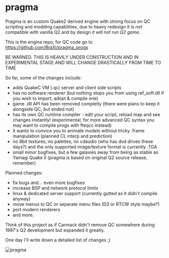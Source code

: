 # pragma
Pragma is an custom Quake2 derived engine with strong focus on QC scripting and modding capabilities, due to heavy redesign it is not compatible with vanilla Q2 and by design _it will not run Q2 game_.

This is the engine repo, for QC code go to https://github.com/BraXi/pragma_progs

BE WARNED. THIS IS HEAVILY UNDER CONSTRUCTION AND IN EXPERIMENTAL STAGE AND WILL CHANGE DRASTICALLY FROM TIME TO TIME

So far, some of the changes include:

- adds QuakeC VM (.qc) server and client side scripts
- has no software renderer (but nothing stops you from using ref_soft.dll if you wish to import, adopt & compile one)
- game .dll API has been removed completly (there were plans to keep it alongside QC, but ended not)
- has its own QC runtime compiler - edit your script, reload map and see changes instantly! (experimental, for more advanced QC syntax you may want to compile progs with fteqcc instead)
- it wants to convice you to animate models without tricky .frame manipulation (planned CL interp and prediction)
- no 8bit textures, no palettes, no cdaudio (who has dvd drives these days?) and the only supported image/texture format is currently .TGA
- small minor bugfixes, but a few galaxies away from being as stable as Yamagi Quake II (pragma is based on original Q2 source release, remember)

Planned changes:
- fix bugs and... even more bugfixes
- increase BSP and network protocol limits
- linux & dedicated server support (currently gutted as it didn't compile anyway)
- move menus to QC or separate menu files (D3 or RTCW style maybe?)
- port modern renderers
- and more.


Think of this project as if Carmack didn't remove QC somewhere during 1997's Q2 development but expanded it greatly.

One day I'll write down a detailed list of changes ;)

![pragma](https://user-images.githubusercontent.com/6434152/235779239-bb43cdc2-3564-429c-a901-690bd49e5f3c.jpg)
